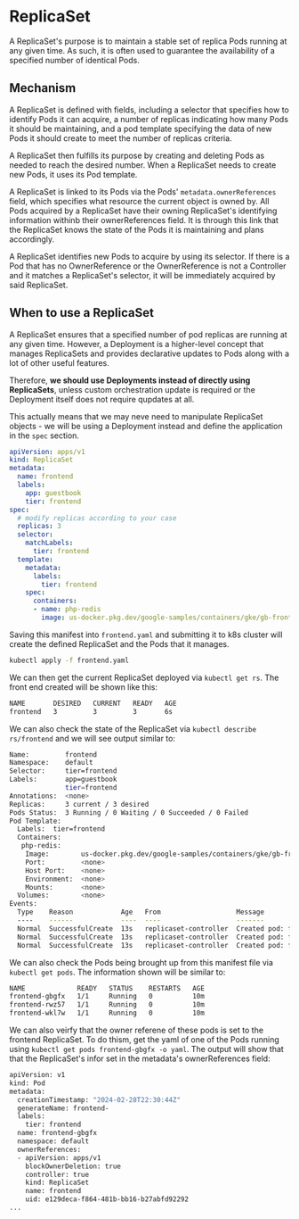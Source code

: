 # ReplicaSet

A ReplicaSet's purpose is to maintain a stable set of replica Pods running at
any given time. As such, it is often used to guarantee the availability of a
specified number of identical Pods.

## Mechanism

A ReplicaSet is defined with fields, including a selector that specifies how to
identify Pods it can acquire, a number of replicas indicating how many Pods it
should be maintaining, and a pod template specifying the data of new Pods it
should create to meet the number of replicas criteria.

A ReplicaSet then fulfills its purpose by creating and deleting Pods as needed
to reach the desired number. When a ReplicaSet needs to create new Pods, it uses
its Pod template.

A ReplicaSet is linked to its Pods via the Pods' `metadata.ownerReferences`
field, which specifies what resource the current object is owned by. All Pods
acquired by a ReplicaSet have their owning ReplicaSet's identifying information
withinb their ownerReferences field. It is through this link that the ReplicaSet
knows the state of the Pods it is maintaining and plans accordingly.

A ReplicaSet identifies new Pods to acquire by using its selector. If there is a
Pod that has no OwnerReference or the OwnerReference is not a Controller and it
matches a ReplicaSet's selector, it will be immediately acquired by said
ReplicaSet.

## When to use a ReplicaSet

A ReplicaSet ensures that a specified number of pod replicas are running at any
given time. However, a Deployment is a higher-level concept that manages
ReplicaSets and provides declarative updates to Pods along with a lot of other
useful features. 

Therefore, **we should use Deployments instead of directly using ReplicaSets**,
unless custom orchestration update is required or the Deployment itself does not
require qupdates at all.

This actually means that we may neve need to manipulate ReplicaSet objects - we
will be using a Deployment instead and define the application in the `spec`
section.

```yaml
apiVersion: apps/v1
kind: ReplicaSet
metadata:
  name: frontend
  labels:
    app: guestbook
    tier: frontend
spec:
  # modify replicas according to your case
  replicas: 3
  selector:
    matchLabels:
      tier: frontend
  template:
    metadata:
      labels:
        tier: frontend
    spec:
      containers:
      - name: php-redis
        image: us-docker.pkg.dev/google-samples/containers/gke/gb-frontend:v5
```

Saving this manifest into `frontend.yaml` and submitting it to k8s cluster will
create the defined ReplicaSet and the Pods that it manages.

```bash
kubectl apply -f frontend.yaml
```

We can then get the current ReplicaSet deployed via `kubectl get rs`. The front
end created will be shown like this:

```bash
NAME       DESIRED   CURRENT   READY   AGE
frontend   3         3         3       6s
```

We can also check the state of the ReplicaSet via `kubectl describe rs/frontend`
and we will see output similar to:

```bash
Name:         frontend
Namespace:    default
Selector:     tier=frontend
Labels:       app=guestbook
              tier=frontend
Annotations:  <none>
Replicas:     3 current / 3 desired
Pods Status:  3 Running / 0 Waiting / 0 Succeeded / 0 Failed
Pod Template:
  Labels:  tier=frontend
  Containers:
   php-redis:
    Image:        us-docker.pkg.dev/google-samples/containers/gke/gb-frontend:v5
    Port:         <none>
    Host Port:    <none>
    Environment:  <none>
    Mounts:       <none>
  Volumes:        <none>
Events:
  Type    Reason            Age   From                   Message
  ----    ------            ----  ----                   -------
  Normal  SuccessfulCreate  13s   replicaset-controller  Created pod: frontend-gbgfx
  Normal  SuccessfulCreate  13s   replicaset-controller  Created pod: frontend-rwz57
  Normal  SuccessfulCreate  13s   replicaset-controller  Created pod: frontend-wkl7w
```

We can also check the Pods being brought up from this manifest file via `kubectl
get pods`. The information shown will be similar to:

```bash
NAME             READY   STATUS    RESTARTS   AGE
frontend-gbgfx   1/1     Running   0          10m
frontend-rwz57   1/1     Running   0          10m
frontend-wkl7w   1/1     Running   0          10m
```

We can also veirfy that the owner referene of these pods is set to the frontend
ReplicaSet. To do thism, get the yaml of one of the Pods running using `kubectl
get pods frontend-gbgfx -o yaml`. The output will show that that the
ReplicaSet's infor set in the metadata's ownerReferences field:

```bash
apiVersion: v1
kind: Pod
metadata:
  creationTimestamp: "2024-02-28T22:30:44Z"
  generateName: frontend-
  labels:
    tier: frontend
  name: frontend-gbgfx
  namespace: default
  ownerReferences:
  - apiVersion: apps/v1
    blockOwnerDeletion: true
    controller: true
    kind: ReplicaSet
    name: frontend
    uid: e129deca-f864-481b-bb16-b27abfd92292
...
```


